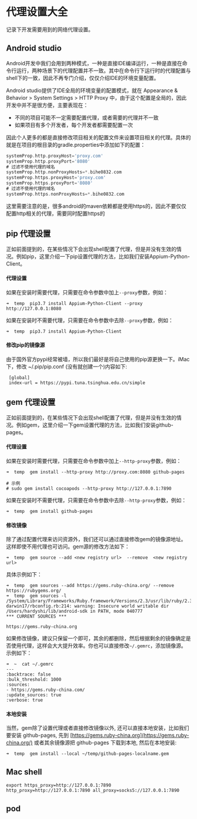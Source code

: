 # 代理设置大全

记录下开发需要用到的网络代理设置。

## Android studio

Android开发中我们会用到两种模式，一种是直接IDE编译运行，一种是直接在命令行运行，两种场景下的代理配置并不一致。其中在命令行下运行时的代理配置与shell下的一致，因此不再专门介绍，仅仅介绍IDE的环境变量配置。

Android studio提供了IDE全局的环境变量的配置模式，就在 Appearance & Behavior > System Settings > HTTP Proxy 中，由于这个配置是全局的，因此开发中并不是很方便，主要表现在：

- 不同的项目可能不一定需要配置代理，或者需要的代理并不一致
- 如果项目有多个开发者，每个开发者都需要配置一次

因此个人更多的都是直接修改项目相关的配置文件来设置项目相关的代理。具体的就是在项目的根目录的gradle.properties中添加如下的配置：

```groovy
systemProp.http.proxyHost='proxy.com'
systemProp.http.proxyPort='8080'
# 过滤不使用代理的域名
systemProp.http.nonProxyHosts=*.bihe0832.com
systemProp.https.proxyHost='proxy.com'
systemProp.https.proxyPort='8080'
# 过滤不使用代理的域名
systemProp.https.nonProxyHosts=*.bihe0832.com
```

这里需要注意的是，很多android的maven依赖都是使用https的，因此不要仅仅配置http相关的代理，需要同时配置https的



## pip 代理设置

正如前面提到的，在某些情况下会出现shell配置了代理，但是并没有生效的情况。例如pip，这里介绍一下pip设置代理的方法，比如我们安装Appium-Python-Client。

#### 代理设置

如果在安装时需要代理，只需要在命令参数中加上` --proxy `参数，例如：

```shell
➜  temp  pip3.7 install Appium-Python-Client --proxy http://127.0.0.1:8080
```

如果在安装时不需要代理，只需要在命令参数中去除` --proxy `参数，例如：

```shell
➜  temp  pip3.7 install Appium-Python-Client
```

#### 修改pip的镜像源

由于国外官方pypi经常被墙，所以我们最好是将自己使用的pip源更换一下。iMac下，修改 ~/.pip/pip.conf (没有就创建一个)内容如下:

```shell
 [global]
 index-url = https://pypi.tuna.tsinghua.edu.cn/simple
```



## gem 代理设置

正如前面提到的，在某些情况下会出现shell配置了代理，但是并没有生效的情况。例如gem，这里介绍一下gem设置代理的方法，比如我们安装github-pages。

#### 代理设置

如果在安装时需要代理，只需要在命令参数中加上` --http-proxy `参数，例如：

```shell
➜  temp  gem install --http-proxy http://proxy.com:8080 github-pages

# 示例
# sudo gem install cocoapods --http-proxy http://127.0.0.1:7890
```

如果在安装时不需要代理，只需要在命令参数中去除` --http-proxy `参数，例如：

```shell
➜  temp  gem install github-pages
```

#### 修改镜像

除了通过配置代理来访问资源外，我们还可以通过直接修改gem的镜像源地址。这样即使不用代理也可访问。gem源的修改方法如下：

```shell
➜  temp  gem source --add <new registry url>  --remove  <new registry url>
```

具体示例如下：

```shell
➜  temp  gem sources --add https://gems.ruby-china.org/ --remove https://rubygems.org/
➜  temp  gem sources -l
/System/Library/Frameworks/Ruby.framework/Versions/2.3/usr/lib/ruby/2.3.0/universal-darwin17/rbconfig.rb:214: warning: Insecure world writable dir /Users/hardyshi/lib/android-sdk in PATH, mode 040777
*** CURRENT SOURCES ***

https://gems.ruby-china.org
```

如果修改镜像，建议只保留一个即可，其余的都删除，然后根据剩余的镜像确定是否使用代理，这样会大大提升效率。你也可以直接修改`~/.gemrc`，添加镜像源。示例如下：

```shell
➜  ~  cat ~/.gemrc
---
:backtrace: false
:bulk_threshold: 1000
:sources:
- https://gems.ruby-china.com/
:update_sources: true
:verbose: true
```

#### 本地安装

当然，gem除了设置代理或者直接修改镜像以外, 还可以直接本地安装，比如我们要安装 github-pages, 先到 [https://gems.ruby-china.org](https://gems.ruby-china.org/) 或者其余镜像源把 github-pages 下载到本地, 然后在本地安装:

```shell
➜  temp  gem install --local ~/temp/github-pages-localname.gem
```



## Mac shell

```shell
export https_proxy=http://127.0.0.1:7890 http_proxy=http://127.0.0.1:7890 all_proxy=socks5://127.0.0.1:7890
```



## pod